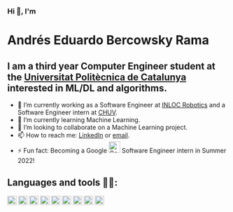 ### Hi 👋, I'm
# Andrés Eduardo Bercowsky Rama


## I am a third year Computer Engineer student at the [Universitat Politècnica de Catalunya](https://www.upc.edu/) interested in ML/DL and algorithms.

- 🔭 I’m currently working as a Software Engineer at [INLOC Robotics](https://inlocrobotics.com/es/inicio/) and a Software Engineer intern at [CHUV](https://www.chuv.ch/).
- 🌱 I’m currently learning Machine Learning.
- 👯 I’m looking to collaborate on a Machine Learning project.
- 📫 How to reach me: [LinkedIn](https://linkedin.com/in/andrés-eduardo-bercowsky-rama-) or [email](mailto:andresbercowsky@gmail.com).
- ⚡ Fun fact: Becoming a Google <a href="https://www.google.com/" title="Google"><img src="https://github.com/get-icon/geticon/raw/master/icons/google-2014.svg" alt="Google" width="26px" height="26px"></a> Software Engineer intern in Summer 2022!

## Languages and tools 🧑‍💻:
<a href="https://expressjs.com/" title="Express"><img src="https://github.com/get-icon/geticon/raw/master/icons/express.svg" alt="Express" width="21px" height="21px"></a>
<a href="https://nodejs.org/" title="Node.js"><img src="https://github.com/get-icon/geticon/raw/master/icons/nodejs-icon.svg" alt="Node.js" width="21px" height="21px"></a>
<a href="https://developer.mozilla.org/en-US/docs/Web/JavaScript" title="JavaScript"><img src="https://github.com/get-icon/geticon/raw/master/icons/javascript.svg" alt="JavaScript" width="21px" height="21px"></a>
<a href="https://www.w3.org/TR/html5/" title="HTML5"><img src="https://github.com/get-icon/geticon/raw/master/icons/html-5.svg" alt="HTML5" width="21px" height="21px"></a>
<a href="https://www.postgresql.org/" title="PostgreSQL"><img src="https://github.com/get-icon/geticon/raw/master/icons/postgresql.svg" alt="PostgreSQL" width="21px" height="21px"></a>
<a href="https://www.w3.org/TR/CSS/" title="CSS3"><img src="https://github.com/get-icon/geticon/raw/master/icons/css-3.svg" alt="CSS3" width="21px" height="21px"></a>
<a href="https://isocpp.org/" title="C++"><img src="https://github.com/get-icon/geticon/raw/master/icons/c-plusplus.svg" alt="C++" width="21px" height="21px"></a>
<a href="https://www.python.org/" title="Python"><img src="https://github.com/get-icon/geticon/raw/master/icons/python.svg" alt="Python" width="21px" height="21px"></a>
<a href="https://www.java.com/" title="Java"><img src="https://github.com/get-icon/geticon/raw/master/icons/java.svg" alt="Java" width="21px" height="21px"></a>
